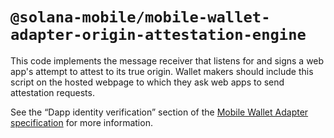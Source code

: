 # `@solana-mobile/mobile-wallet-adapter-origin-attestation-engine`

This code implements the message receiver that listens for and signs a web app's attempt to attest to its true origin. Wallet makers should include this script on the hosted webpage to which they ask web apps to send attestation requests.

See the &ldquo;Dapp identity verification&rdquo; section of the [Mobile Wallet Adapter specification](../../../spec/spec.md) for more information.